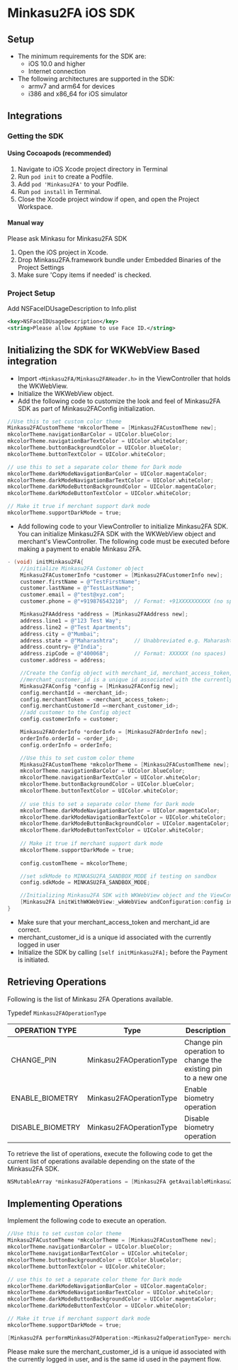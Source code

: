 # Minkasu2FA iOS SDK

## Setup

- The minimum requirements for the SDK are:
   - iOS 10.0 and higher
   - Internet connection
- The following architectures are supported in the SDK:
   - armv7 and arm64 for devices
   - i386 and x86_64 for iOS simulator

## Integrations

### Getting the SDK

#### Using Cocoapods (recommended)

1. Navigate to iOS Xcode project directory in Terminal
2. Run ```pod init``` to  create a Podfile.
3. Add ```pod 'Minkasu2FA'``` to your Podfile.
4. Run ```pod install``` in Terminal.
5. Close the Xcode project window if open, and open the Project Workspace.

#### Manual way

Please ask Minkasu for Minkasu2FA SDK

1. Open the iOS project in Xcode.
2. Drop Minkasu2FA.framework bundle under Embedded Binaries of the Project Settings
3. Make sure 'Copy items if needed' is checked.

### Project Setup

Add NSFaceIDUsageDescription to Info.plist

```xml
<key>NSFaceIDUsageDescription</key>
<string>Please allow AppName to use Face ID.</string>
```

## Initializing the SDK for WKWebView Based integration

- Import ```<Minkasu2FA/Minkasu2FAHeader.h>``` in the ViewController that holds the WKWebView.
- Initialize the WKWebView object.
- Add the following code to customize the look and feel of Minkasu2FA SDK as part of Minkasu2FAConfig initialization.

```Objective-C
//Use this to set custom color theme
Minkasu2FACustomTheme *mkcolorTheme = [Minkasu2FACustomTheme new];
mkcolorTheme.navigationBarColor = UIColor.blueColor;
mkcolorTheme.navigationBarTextColor = UIColor.whiteColor;
mkcolorTheme.buttonBackgroundColor = UIColor.blueColor;
mkcolorTheme.buttonTextColor = UIColor.whiteColor;

// use this to set a separate color theme for Dark mode
mkcolorTheme.darkModeNavigationBarColor = UIColor.magentaColor;
mkcolorTheme.darkModeNavigationBarTextColor = UIColor.whiteColor;
mkcolorTheme.darkModeButtonBackgroundColor = UIColor.magentaColor;
mkcolorTheme.darkModeButtonTextColor = UIColor.whiteColor;

// Make it true if merchant support dark mode
mkcolorTheme.supportDarkMode = true;
```

- Add following code to your ViewController to initialize Minkasu2FA SDK. You can initialize Minkasu2FA SDK with the WKWebView object and merchant's ViewController. The following code must be executed before making a payment to enable Minkasu 2FA.

```Objective-C
- (void) initMinkasu2FA{
    //initialize Minkasu2FA Customer object
    Minkasu2FACustomerInfo *customer = [Minkasu2FACustomerInfo new];
    customer.firstName = @"TestFirstName";
    customer.lastName = @"TestLastName";
    customer.email = @"test@xyz.com";
    customer.phone = @"+919876543210";  // Format: +91XXXXXXXXXX (no spaces)

    Minkasu2FAAddress *address = [Minkasu2FAAddress new];
    address.line1 = @"123 Test Way";
    address.line2 = @"Test Apartments";
    address.city = @"Mumbai";
    address.state = @"Maharashtra";     // Unabbreviated e.g. Maharashtra (not MH)
    address.country= @"India";
    address.zipCode = @"400068";        // Format: XXXXXX (no spaces)
    customer.address = address;

    //Create the Config object with merchant_id, merchant_access_token, merchant_customer_id and customer object.
    //merchant_customer_id is a unique id associated with the currently logged in user.
    Minkasu2FAConfig *config = [Minkasu2FAConfig new];
    config.merchantId = <merchant_id>;
    config.merchantToken = <merchant_access_token>;
    config.merchantCustomerId =<merchant_customer_id>;
    //add customer to the Config object
    config.customerInfo = customer;

    Minkasu2FAOrderInfo *orderInfo = [Minkasu2FAOrderInfo new];
    orderInfo.orderId = <order_id>;
    config.orderInfo = orderInfo;

    //Use this to set custom color theme
    Minkasu2FACustomTheme *mkcolorTheme = [Minkasu2FACustomTheme new];
    mkcolorTheme.navigationBarColor = UIColor.blueColor;
    mkcolorTheme.navigationBarTextColor = UIColor.whiteColor;
    mkcolorTheme.buttonBackgroundColor = UIColor.blueColor;
    mkcolorTheme.buttonTextColor = UIColor.whiteColor;
    
    // use this to set a separate color theme for Dark mode
    mkcolorTheme.darkModeNavigationBarColor = UIColor.magentaColor;
    mkcolorTheme.darkModeNavigationBarTextColor = UIColor.whiteColor;
    mkcolorTheme.darkModeButtonBackgroundColor = UIColor.magentaColor;
    mkcolorTheme.darkModeButtonTextColor = UIColor.whiteColor;
    
    // Make it true if merchant support dark mode
    mkcolorTheme.supportDarkMode = true;
    
    config.customTheme = mkcolorTheme;

    //set sdkMode to MINKASU2FA_SANDBOX_MODE if testing on sandbox
    config.sdkMode = MINKASU2FA_SANDBOX_MODE;

    //Initializing Minkasu2FA SDK with WKWebView object and the ViewController containing the WKWebView
    [Minkasu2FA initWithWKWebView:_wkWebView andConfiguration:config inViewController:self];
}
```

- Make sure that your merchant_access_token and merchant_id are correct.
- merchant_customer_id is a unique id associated with the currently logged in user
- Initialize the SDK by calling ```[self initMinkasu2FA];``` before the Payment is initiated.

## Retrieving Operations

Following is the list of Minkasu 2FA Operations available.

Typedef ```Minkasu2FAOperationType```

| OPERATION TYPE  | Type | Description |
| ------------- | ------------- | ------------- |
| CHANGE_PIN  | Minkasu2FAOperationType  | Change pin operation to change the existing pin to a new one |
| ENABLE_BIOMETRY  | Minkasu2FAOperationType  | Enable biometry operation |
| DISABLE_BIOMETRY  | Minkasu2FAOperationType  | Disable biometry operation |

To retrieve the list of operations, execute the following code to get the current list of operations available depending on the state of the Minkasu2FA SDK.

```Objective-C
NSMutableArray *minkasu2FAOperations = [Minkasu2FA getAvailableMinkasu2FAOperations];
```

## Implementing Operations

Implement the following code to execute an operation.

```Objective-C
//Use this to set custom color theme
Minkasu2FACustomTheme *mkcolorTheme = [Minkasu2FACustomTheme new];
mkcolorTheme.navigationBarColor = UIColor.blueColor;
mkcolorTheme.navigationBarTextColor = UIColor.whiteColor;
mkcolorTheme.buttonBackgroundColor = UIColor.blueColor;
mkcolorTheme.buttonTextColor = UIColor.whiteColor;

// use this to set a separate color theme for Dark mode
mkcolorTheme.darkModeNavigationBarColor = UIColor.magentaColor;
mkcolorTheme.darkModeNavigationBarTextColor = UIColor.whiteColor;
mkcolorTheme.darkModeButtonBackgroundColor = UIColor.magentaColor;
mkcolorTheme.darkModeButtonTextColor = UIColor.whiteColor;

// Make it true if merchant support dark mode
mkcolorTheme.supportDarkMode = true;

[Minkasu2FA performMinkasu2FAOperation:<Minkasu2faOperationType> merchantCustomerId:<merchant_customer_id> customTheme:mkcolorTheme];
```

Please make sure the merchant_customer_id is a unique id associated with the currently logged in user, and is the same id used in the payment flow.
